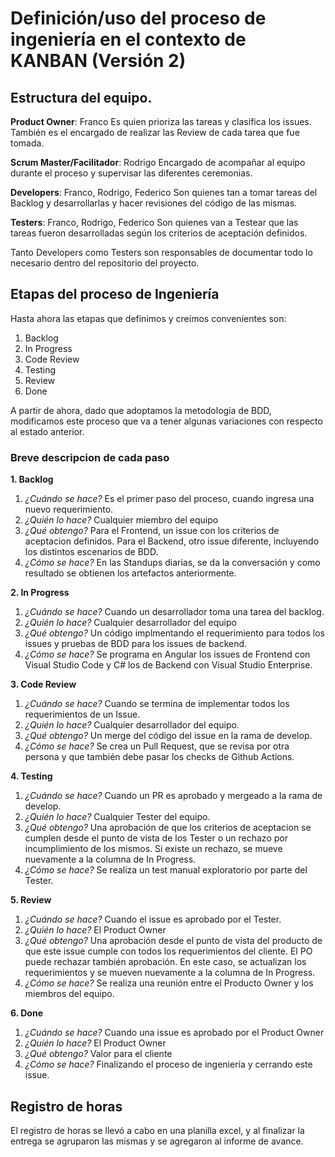# Definición/uso del proceso de ingeniería en el contexto de KANBAN (Versión 2)
 
## Estructura del equipo. 

**Product Owner**: Franco
Es quien prioriza las tareas y clasifica los issues. También es el encargado de realizar las Review de cada tarea que fue tomada.

**Scrum Master/Facilitador**: Rodrigo
Encargado de acompañar al equipo durante el proceso y supervisar las diferentes ceremonias. 

**Developers**: Franco, Rodrigo, Federico
Son quienes tan a tomar tareas del Backlog y desarrollarlas y hacer revisiones del código de las mismas.

**Testers**: Franco, Rodrigo, Federico
Son quienes van a Testear que las tareas fueron desarrolladas según los criterios de aceptación definidos.

Tanto Developers como Testers son responsables de documentar todo lo necesario dentro del repositorio del proyecto.
 

## Etapas del proceso de Ingeniería

Hasta ahora las etapas que definimos y creímos convenientes son:

1. Backlog
2. In Progress
3. Code Review
4. Testing
5. Review
6. Done

A partir de ahora, dado que adoptamos la metodología de BDD, modificamos este proceso que va a tener algunas
variaciones con respecto al estado anterior.

### Breve descripcion de cada paso

**1. Backlog**
1. _¿Cuándo se hace?_ Es el primer paso del proceso, cuando ingresa una nuevo requerimiento.
2. _¿Quién lo hace?_ Cualquier miembro del equipo
3. _¿Qué obtengo?_ Para el Frontend, un issue con los criterios de aceptacion definidos. Para el Backend, otro issue diferente, incluyendo los distintos escenarios de BDD. 
4. _¿Cómo se hace?_ En las Standups diarias, se da la conversación y como resultado se obtienen los artefactos anteriormente.

**2. In Progress**
1. _¿Cuándo se hace?_ Cuando un desarrollador toma una tarea del backlog.
2. _¿Quién lo hace?_ Cualquier desarrollador del equipo
3. _¿Qué obtengo?_ Un código implmentando el requerimiento para todos los issues y pruebas de BDD para los issues de backend.
4. _¿Cómo se hace?_ Se programa en Angular los issues de Frontend con Visual Studio Code y C# los de Backend con Visual Studio Enterprise.

**3. Code Review**
1. _¿Cuándo se hace?_ Cuando se termina de implementar todos los requerimientos de un Issue.
2. _¿Quién lo hace?_ Cualquier desarrollador del equipo.
3. _¿Qué obtengo?_ Un merge del código del issue en la rama de develop.
4. _¿Cómo se hace?_ Se crea un Pull Request, que se revisa por otra persona y que también debe pasar los checks de Github Actions. 

**4. Testing**
1. _¿Cuándo se hace?_ Cuando un PR es aprobado y mergeado a la rama de develop.
2. _¿Quién lo hace?_ Cualquier Tester del equipo.
3. _¿Qué obtengo?_ Una aprobación de que los criterios de aceptacion se cumplen desde el punto de vista de los Tester o un rechazo por incumplimiento de los mismos. Si existe un rechazo, se mueve nuevamente a la columna de In Progress.
4. _¿Cómo se hace?_ Se realiza un test manual exploratorio por parte del Tester.

**5. Review**
1. _¿Cuándo se hace?_ Cuando el issue es aprobado por el Tester.
2. _¿Quién lo hace?_ El Product Owner
3. _¿Qué obtengo?_ Una aprobación desde el punto de vista del producto de que este issue cumple con todos los requerimientos del cliente. El PO puede rechazar también aprobación. En este caso, se actualizan los requerimientos y se mueven nuevamente a la columna de In Progress.
4. _¿Cómo se hace?_ Se realiza una reunión entre el Producto Owner y los miembros del equipo.

**6. Done**
1. _¿Cuándo se hace?_ Cuando una issue es aprobado por el Product Owner
2. _¿Quién lo hace?_ El Product Owner
3. _¿Qué obtengo?_ Valor para el cliente
4. _¿Cómo se hace?_ Finalizando el proceso de ingeniería y cerrando este issue.


## Registro de horas

El registro de horas se llevó a cabo en una planilla excel, y al finalizar la entrega se agruparon las mismas y se agregaron al informe de avance.

